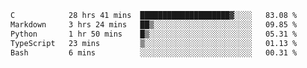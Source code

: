 <!--START_SECTION:waka-->

```txt
C            28 hrs 41 mins  ████████████████████▓░░░░   83.08 %
Markdown     3 hrs 24 mins   ██▒░░░░░░░░░░░░░░░░░░░░░░   09.85 %
Python       1 hr 50 mins    █▒░░░░░░░░░░░░░░░░░░░░░░░   05.31 %
TypeScript   23 mins         ▒░░░░░░░░░░░░░░░░░░░░░░░░   01.13 %
Bash         6 mins          ░░░░░░░░░░░░░░░░░░░░░░░░░   00.31 %
```

<!--END_SECTION:waka-->
